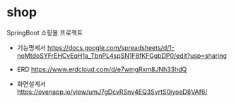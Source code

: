 # shop
SpringBoot 쇼핑몰 프로젝트

- 기능명세서
https://docs.google.com/spreadsheets/d/1-noMtdoSYFrEHCvEqH1a_TbnPL4spSN1F8fKFGgbDP0/edit?usp=sharing

- ERD
https://www.erdcloud.com/d/e7wmgRxm8JNh33hdQ

- 화면설계서
https://ovenapp.io/view/umJ7gDcvRSnv4EQ3SvrtS0jyoeD8VAf6/
